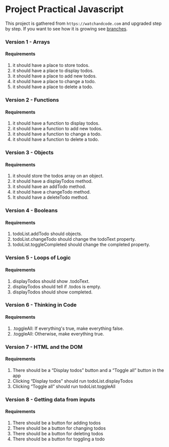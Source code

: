 # Project Practical Javascript

This project is gathered from `https://watchandcode.com` and upgraded step by step.
If you want to see how it is growing see [branches](https://github.com/MesutBE/practical-javascript/branches).

### Version 1 - Arrays

#### Requirements

1. it should have a place to store todos.
1. it should have a place to display todos.
1. it should have a place to add new todos.
1. it should have a place to change a todo.
1. it should have a place to delete a todo.

### Version 2 - Functions

#### Requirements

1. it should have a function to display todos.
1. it should have a function to add new todos.
1. it should have a function to change a todo.
1. it should have a function to delete a todo.

### Version 3 - Objects

#### Requirements

1. it should store the todos array on an object.
1. it should have a displayTodos method.
1. it should have an addTodo method.
1. it should have a changeTodo method.
1. It should have a deleteTodo method.

### Version 4 - Booleans

#### Requirements

1. todoList.addTodo should objects.
1. todoList.changeTodo should change the todoText property.
1. todoList.toggleCompleted should change the completed property.

### Version 5 - Loops of Logic

#### Requirements

1. displayTodos should show .todoText.
1. displayTodos should tell if .todos is empty.
1. displayTodos should show completed.

### Version 6 - Thinking in Code

#### Requirements

1. .toggleAll: If everything's true, make everything false.
1. .toggleAll: Otherwise, make everything true.

### Version 7 - HTML and the DOM

#### Requirements

1. There should be a “Display todos” button and a “Toggle all” button in the app
1. Clicking “Display todos” should run todoList.displayTodos
1. Clicking “Toggle all” should run todoList.toggleAll

### Version 8 - Getting data from inputs

#### Requirements

1. There should be a button for adding todos 
1. There should be a button for changing todos
1. There should be a button for deleting todos 
1. There should be a button for toggling a todo 